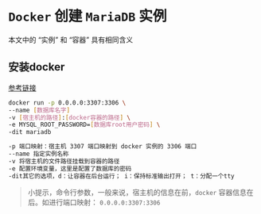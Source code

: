 # `Docker` 创建 `MariaDB` 实例

本文中的 “实例” 和 “容器” 具有相同含义

## 安装docker

[参考链接](https://yeasy.gitbooks.io/docker_practice/install/)

``` bash
docker run -p 0.0.0.0:3307:3306 \
--name [数据库名字]
-v [宿主机的路径]:[docker容器的路径] \
-e MYSQL_ROOT_PASSWORD=[数据库root用户密码] \
-dit mariadb
```
``` bash
-p 端口映射：宿主机 3307 端口映射到 docker 实例的 3306 端口
--name 指定实例名称
-v 将宿主机的文件路径挂载到容器的路径
-e 配置环境变量，这里是配置了数据库的密码
-dit其它的选项，d：让容器在后台运行； i：保持标准输出打开； t：分配一个tty
```

> 小提示，命令行参数，一般来说，宿主机的信息在前，`docker` 容器信息在后。如进行端口映射： `0.0.0.0:3307:3306`
